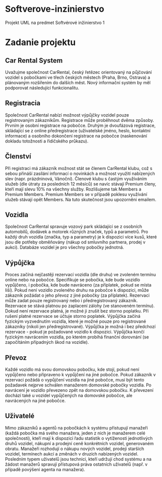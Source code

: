 Softverove-inzinierstvo
========================

Projekt UML na predmet Softvérové inžinierstvo 1


Zadanie projektu
========================

Car Rental System
--
Uvažujme společnost CarRental, český řetězec orientovaný na půjčování vozidel s pobočkami ve třech
českých městech (Praha, Brno, Ostrava) a plánovaným rozšířením do dalších měst. Nový informační systém
by měl podporovat následující funkcionalitu.

Registracia
--
Společnost CarRental nabízí možnost výpůjčky vozidel pouze registrovaným zákazníkům. Registrace může
proběhnout dvěma způsoby. Prvním je osobní registrace na pobočce. Druhým je dvoufázová registrace,
skládající se z online předregistrace (uživatelské jméno, heslo, kontaktní informace) a osobního dokončení
registrace na pobočce (naskenování dokladu totožnosti a řidičského průkazu).

Členství
--
Při registraci má zákazník možnost stát se členem CarRental klubu, což s sebou přináší zasílání informací o
novinkách a možnost využití nabízených slev (napr. prázdninová, Vánoční). Členové klubu s častým
využíváním služeb (dle útraty za posledních 12 měsíců) se navíc stávají Premium členy, kteří mají slevu 10%
na všechny služby. Rozlišujeme tak Members a Premium Members. Premium Members se v případě poklesu
využívání služeb stávají opět Members. Na tuto skutečnost jsou upozorněni emailem.

Vozidla
--
Společnost CarRental spravuje vozový park skládající se z osobních automobilů, dodávek a motorek různých
značek, typů a parametrů. Pro každý druh vozidla (značka, typ a parametry) je k dispozici více kusů, které
jsou dle potřeby obměňovány (nákup od smluvního partnera, prodej v aukci). Databáze vozidel je pro
všechny pobočky jednotná.

Výpůjčka
--
Proces začíná nejčastěji rezervací vozidla (dle druhu) ve zvoleném termínu online nebo na pobočce.
Specifikuje se pobočka, kde bude vozidlo vypůjčeno, i pobočka, kde bude navráceno (za příplatek, 
pokud se místa liší). Pokud není vozidlo zvoleného druhu na pobočce k dispozici, může zákazník požádat o
jeho převoz z jiné pobočky (za příplatek). Rezervaci může zadat pouze registrovaný nebo i předregistrovaný
zákazník. Rezervace se stává platnou po zaplacení zálohy (ve stanoveném termínu). Dokud není rezervace
platná, je možné ji zrušit bez storno poplatku. Při rušení platné rezervace se účtuje storno poplatek. Výpůjčka
začíná fyzickým vyzvednutím vozidla, které je možné pouze pro registrované zákazníky (nikoli jen
předregistrované). Výpůjčka je možná i bez předchozí rezervace - pokud je požadované vozidlo k dispozici.
Výpůjčka končí fyzickým navrácením vozidla, po kterém probíhá finanční dorovnání (se započítáním
případných škod na vozidle).

Převoz
--
Každé vozidlo má svou domovskou pobočku, kde stojí, pokud není vypůjčeno nebo připraveno k vypůjčení
na jiné pobočce. Pokud zákazník v rezervaci požádá o vypůjčení vozidla na jiné pobočce, musí být tento
požadavek nejprve schválen manažerem domovské pobočky vozidla. Po navrácení je vozidlo převezeno zpět
na domovskou pobočku. K převezení dochází také u vozidel vypůjčených na domovské pobočce, ale
navrácených na jiné pobočce.

Uživatelé
--
Mimo zákazníků a agentů na pobočkách k systému přistupují manažeři (každá pobočka má svého manažera,
jeden z nich je manažerem celé společnosti), kteří mají k dispozici řadu statistik o vytíženosti 
jednotlivých druhů vozidel, nákupní a prodejní ceně konkrétních vozidel, generovaném obratu. Manažeři
rozhodují o nákupu nových vozidel, prodeji starších vozidel, termínech aukcí a změnách v druzích
nabízených vozidel. Posledním typem uživatelů jsou technici, kteří udržují chod systému a na žádost
manažerů spravují přístupová práva ostatních uživatelů (např. v případě povýšení agenta na manažera).

